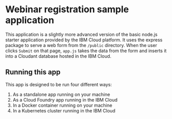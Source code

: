 # Webinar registration sample application

This application is a slightly more advanced version of the basic node.js
starter application provided by the IBM Cloud platform. It uses the express
package to serve a web form from the `/public` directory. When the user clicks
`Submit` on that page, `app.js` takes the data from the form and inserts it into
a Cloudant database hosted in the IBM Cloud.

## Running this app
This app is designed to be run four different ways:

1. As a standalone app running on your machine
1. As a Cloud Foundry app running in the IBM Cloud
1. In a Docker container running on your machine
1. In a Kubernetes cluster running in the IBM Cloud
